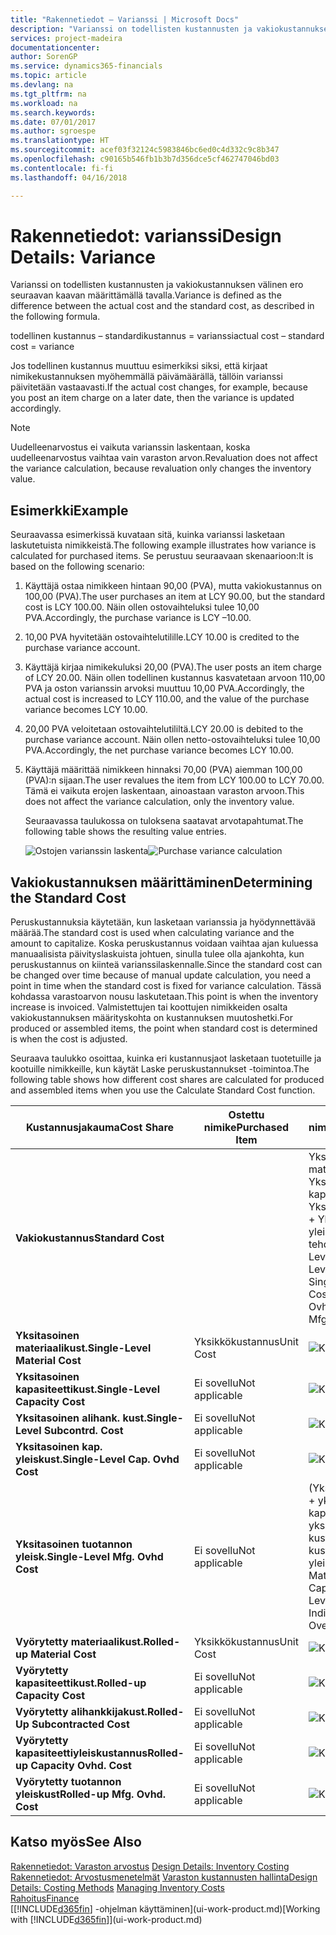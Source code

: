 ```yaml
---
title: "Rakennetiedot – Varianssi | Microsoft Docs"
description: "Varianssi on todellisten kustannusten ja vakiokustannuksen välinen ero seuraavan kaavan määrittämällä tavalla."
services: project-madeira
documentationcenter: 
author: SorenGP
ms.service: dynamics365-financials
ms.topic: article
ms.devlang: na
ms.tgt_pltfrm: na
ms.workload: na
ms.search.keywords: 
ms.date: 07/01/2017
ms.author: sgroespe
ms.translationtype: HT
ms.sourcegitcommit: acef03f32124c5983846bc6ed0c4d332c9c8b347
ms.openlocfilehash: c90165b546fb1b3b7d356dce5cf462747046bd03
ms.contentlocale: fi-fi
ms.lasthandoff: 04/16/2018

---
```

# <a name="design-details-variance"></a><span data-ttu-id="a9687-103">Rakennetiedot: varianssi</span><span class="sxs-lookup"><span data-stu-id="a9687-103">Design Details: Variance</span></span>
<span data-ttu-id="a9687-104">Varianssi on todellisten kustannusten ja vakiokustannuksen välinen ero seuraavan kaavan määrittämällä tavalla.</span><span class="sxs-lookup"><span data-stu-id="a9687-104">Variance is defined as the difference between the actual cost and the standard cost, as described in the following formula.</span></span>  

 <span data-ttu-id="a9687-105">todellinen kustannus – standardikustannus = varianssi</span><span class="sxs-lookup"><span data-stu-id="a9687-105">actual cost – standard cost = variance</span></span>  

 <span data-ttu-id="a9687-106">Jos todellinen kustannus muuttuu esimerkiksi siksi, että kirjaat nimikekustannuksen myöhemmällä päivämäärällä, tällöin varianssi päivitetään vastaavasti.</span><span class="sxs-lookup"><span data-stu-id="a9687-106">If the actual cost changes, for example, because you post an item charge on a later date, then the variance is updated accordingly.</span></span>  

> [!NOTE]  
>  <span data-ttu-id="a9687-107">Uudelleenarvostus ei vaikuta varianssin laskentaan, koska uudelleenarvostus vaihtaa vain varaston arvon.</span><span class="sxs-lookup"><span data-stu-id="a9687-107">Revaluation does not affect the variance calculation, because revaluation only changes the inventory value.</span></span>  

## <a name="example"></a><span data-ttu-id="a9687-108">Esimerkki</span><span class="sxs-lookup"><span data-stu-id="a9687-108">Example</span></span>  
 <span data-ttu-id="a9687-109">Seuraavassa esimerkissä kuvataan sitä, kuinka varianssi lasketaan laskutetuista nimikkeistä.</span><span class="sxs-lookup"><span data-stu-id="a9687-109">The following example illustrates how variance is calculated for purchased items.</span></span> <span data-ttu-id="a9687-110">Se perustuu seuraavaan skenaarioon:</span><span class="sxs-lookup"><span data-stu-id="a9687-110">It is based on the following scenario:</span></span>  

1. <span data-ttu-id="a9687-111">Käyttäjä ostaa nimikkeen hintaan 90,00 (PVA), mutta vakiokustannus on 100,00 (PVA).</span><span class="sxs-lookup"><span data-stu-id="a9687-111">The user purchases an item at LCY 90.00, but the standard cost is LCY 100.00.</span></span> <span data-ttu-id="a9687-112">Näin ollen ostovaihteluksi tulee 10,00 PVA.</span><span class="sxs-lookup"><span data-stu-id="a9687-112">Accordingly, the purchase variance is LCY –10.00.</span></span>  
2. <span data-ttu-id="a9687-113">10,00 PVA hyvitetään ostovaihtelutilille.</span><span class="sxs-lookup"><span data-stu-id="a9687-113">LCY 10.00 is credited to the purchase variance account.</span></span>  
3. <span data-ttu-id="a9687-114">Käyttäjä kirjaa nimikekuluksi 20,00 (PVA).</span><span class="sxs-lookup"><span data-stu-id="a9687-114">The user posts an item charge of LCY 20.00.</span></span> <span data-ttu-id="a9687-115">Näin ollen todellinen kustannus kasvatetaan arvoon 110,00 PVA ja oston varianssin arvoksi muuttuu 10,00 PVA.</span><span class="sxs-lookup"><span data-stu-id="a9687-115">Accordingly, the actual cost is increased to LCY 110.00, and the value of the purchase variance becomes LCY 10.00.</span></span>  
4. <span data-ttu-id="a9687-116">20,00 PVA veloitetaan ostovaihtelutililtä.</span><span class="sxs-lookup"><span data-stu-id="a9687-116">LCY 20.00 is debited to the purchase variance account.</span></span> <span data-ttu-id="a9687-117">Näin ollen netto-ostovaihteluksi tulee 10,00 PVA.</span><span class="sxs-lookup"><span data-stu-id="a9687-117">Accordingly, the net purchase variance becomes LCY 10.00.</span></span>  
5. <span data-ttu-id="a9687-118">Käyttäjä määrittää nimikkeen hinnaksi 70,00 (PVA) aiemman 100,00 (PVA):n sijaan.</span><span class="sxs-lookup"><span data-stu-id="a9687-118">The user revalues the item from LCY 100.00 to LCY 70.00.</span></span> <span data-ttu-id="a9687-119">Tämä ei vaikuta erojen laskentaan, ainoastaan varaston arvoon.</span><span class="sxs-lookup"><span data-stu-id="a9687-119">This does not affect the variance calculation, only the inventory value.</span></span>  

   <span data-ttu-id="a9687-120">Seuraavassa taulukossa on tuloksena saatavat arvotapahtumat.</span><span class="sxs-lookup"><span data-stu-id="a9687-120">The following table shows the resulting value entries.</span></span>  

   <span data-ttu-id="a9687-121">![Ostojen varianssin laskenta](media/design_details_inventory_costing_11_purchase_variance.png "design_details_inventory_costing_11_purchase_variance")</span><span class="sxs-lookup"><span data-stu-id="a9687-121">![Purchase variance calculation](media/design_details_inventory_costing_11_purchase_variance.png "design_details_inventory_costing_11_purchase_variance")</span></span>  

## <a name="determining-the-standard-cost"></a><span data-ttu-id="a9687-122">Vakiokustannuksen määrittäminen</span><span class="sxs-lookup"><span data-stu-id="a9687-122">Determining the Standard Cost</span></span>  
 <span data-ttu-id="a9687-123">Peruskustannuksia käytetään, kun lasketaan varianssia ja hyödynnettävää määrää.</span><span class="sxs-lookup"><span data-stu-id="a9687-123">The standard cost is used when calculating variance and the amount to capitalize.</span></span> <span data-ttu-id="a9687-124">Koska peruskustannus voidaan vaihtaa ajan kuluessa manuaalisista päivityslaskuista johtuen, sinulla tulee olla ajankohta, kun peruskustannus on kiinteä varianssilaskennalle.</span><span class="sxs-lookup"><span data-stu-id="a9687-124">Since the standard cost can be changed over time because of manual update calculation, you need a point in time when the standard cost is fixed for variance calculation.</span></span> <span data-ttu-id="a9687-125">Tässä kohdassa varastoarvon nousu laskutetaan.</span><span class="sxs-lookup"><span data-stu-id="a9687-125">This point is when the inventory increase is invoiced.</span></span> <span data-ttu-id="a9687-126">Valmistettujen tai koottujen nimikkeiden osalta vakiokustannuksen määrityskohta on kustannuksen muutoshetki.</span><span class="sxs-lookup"><span data-stu-id="a9687-126">For produced or assembled items, the point when standard cost is determined is when the cost is adjusted.</span></span>  

 <span data-ttu-id="a9687-127">Seuraava taulukko osoittaa, kuinka eri kustannusjaot lasketaan tuotetuille ja kootuille nimikkeille, kun käytät Laske peruskustannukset -toimintoa.</span><span class="sxs-lookup"><span data-stu-id="a9687-127">The following table shows how different cost shares are calculated for produced and assembled items when you use the Calculate Standard Cost function.</span></span>  

|<span data-ttu-id="a9687-128">Kustannusjakauma</span><span class="sxs-lookup"><span data-stu-id="a9687-128">Cost Share</span></span>|<span data-ttu-id="a9687-129">Ostettu nimike</span><span class="sxs-lookup"><span data-stu-id="a9687-129">Purchased Item</span></span>|<span data-ttu-id="a9687-130">Tuotettu tai koottu nimike</span><span class="sxs-lookup"><span data-stu-id="a9687-130">Produced/Assembled Item</span></span>|  
|----------------|--------------------|------------------------------|  
|<span data-ttu-id="a9687-131">**Vakiokustannus**</span><span class="sxs-lookup"><span data-stu-id="a9687-131">**Standard Cost**</span></span>||<span data-ttu-id="a9687-132">Yksitasoiset materiaalikustannukset + Yksitasoiset kapasiteettikustannukset + Yksitasoiset aliurakointikust. + Yksitasoiset kapasit. yleiskust. + Yksitasoiset tehdastuot. yleiskust.</span><span class="sxs-lookup"><span data-stu-id="a9687-132">Single-Level Material Cost + Single-Level Capacity Cost + Single-Level Subcontrd. Cost + Single-Level Cap. Ovhd. Cost + Single-Level Mfg. Ovhd. Cost</span></span>|  
|<span data-ttu-id="a9687-133">**Yksitasoinen materiaalikust.**</span><span class="sxs-lookup"><span data-stu-id="a9687-133">**Single-Level Material Cost**</span></span>|<span data-ttu-id="a9687-134">Yksikkökustannus</span><span class="sxs-lookup"><span data-stu-id="a9687-134">Unit Cost</span></span>|<span data-ttu-id="a9687-135">![Kaava 1](media/design_details_inventory_costing_11_equation_1.png "design_details_inventory_costing_11_equation_1")</span><span class="sxs-lookup"><span data-stu-id="a9687-135">![Equation 1](media/design_details_inventory_costing_11_equation_1.png "design_details_inventory_costing_11_equation_1")</span></span>|  
|<span data-ttu-id="a9687-136">**Yksitasoinen kapasiteettikust.**</span><span class="sxs-lookup"><span data-stu-id="a9687-136">**Single-Level Capacity Cost**</span></span>|<span data-ttu-id="a9687-137">Ei sovellu</span><span class="sxs-lookup"><span data-stu-id="a9687-137">Not applicable</span></span>|<span data-ttu-id="a9687-138">![Kaava 2](media/design_details_inventory_costing_11_equation_2.png "design_details_inventory_costing_11_equation_2")</span><span class="sxs-lookup"><span data-stu-id="a9687-138">![Equation 2](media/design_details_inventory_costing_11_equation_2.png "design_details_inventory_costing_11_equation_2")</span></span>|  
|<span data-ttu-id="a9687-139">**Yksitasoinen alihank. kust.**</span><span class="sxs-lookup"><span data-stu-id="a9687-139">**Single-Level Subcontrd. Cost**</span></span>|<span data-ttu-id="a9687-140">Ei sovellu</span><span class="sxs-lookup"><span data-stu-id="a9687-140">Not applicable</span></span>|<span data-ttu-id="a9687-141">![Kaava 3](media/design_details_inventory_costing_11_equation_3.png "design_details_inventory_costing_11_equation_3")</span><span class="sxs-lookup"><span data-stu-id="a9687-141">![Equation 3](media/design_details_inventory_costing_11_equation_3.png "design_details_inventory_costing_11_equation_3")</span></span>|  
|<span data-ttu-id="a9687-142">**Yksitasoinen kap. yleiskust.**</span><span class="sxs-lookup"><span data-stu-id="a9687-142">**Single-Level Cap. Ovhd Cost**</span></span>|<span data-ttu-id="a9687-143">Ei sovellu</span><span class="sxs-lookup"><span data-stu-id="a9687-143">Not applicable</span></span>|<span data-ttu-id="a9687-144">![Kaava 4](media/design_details_inventory_costing_11_equation_4.png "design_details_inventory_costing_11_equation_4")</span><span class="sxs-lookup"><span data-stu-id="a9687-144">![Equation 4](media/design_details_inventory_costing_11_equation_4.png "design_details_inventory_costing_11_equation_4")</span></span>|  
|<span data-ttu-id="a9687-145">**Yksitasoinen tuotannon yleisk.**</span><span class="sxs-lookup"><span data-stu-id="a9687-145">**Single-Level Mfg. Ovhd Cost**</span></span>|<span data-ttu-id="a9687-146">Ei sovellu</span><span class="sxs-lookup"><span data-stu-id="a9687-146">Not applicable</span></span>|<span data-ttu-id="a9687-147">(Yksitasoinen materiaalikust. + yksitasoinen kapasiteettikust. + yksitasoinen alihank. kustannus-) \* välillinen kustannus % / 100 + yleiskustannus</span><span class="sxs-lookup"><span data-stu-id="a9687-147">(Single-Level Material Cost + Single-Level Capacity Cost + Single-Level Subcontrd. Cost) \* Indirect Cost % / 100 + Overhead Rate</span></span>|  
|<span data-ttu-id="a9687-148">**Vyörytetty materiaalikust.**</span><span class="sxs-lookup"><span data-stu-id="a9687-148">**Rolled-up Material Cost**</span></span>|<span data-ttu-id="a9687-149">Yksikkökustannus</span><span class="sxs-lookup"><span data-stu-id="a9687-149">Unit Cost</span></span>|<span data-ttu-id="a9687-150">![Kaava 5](media/design_details_inventory_costing_11_equation_5.png "design_details_inventory_costing_11_equation_5")</span><span class="sxs-lookup"><span data-stu-id="a9687-150">![Equation 5](media/design_details_inventory_costing_11_equation_5.png "design_details_inventory_costing_11_equation_5")</span></span>|  
|<span data-ttu-id="a9687-151">**Vyörytetty kapasiteettikust.**</span><span class="sxs-lookup"><span data-stu-id="a9687-151">**Rolled-up Capacity Cost**</span></span>|<span data-ttu-id="a9687-152">Ei sovellu</span><span class="sxs-lookup"><span data-stu-id="a9687-152">Not applicable</span></span>|<span data-ttu-id="a9687-153">![Kaava 6](media/design_details_inventory_costing_11_equation_6.png "design_details_inventory_costing_11_equation_6")</span><span class="sxs-lookup"><span data-stu-id="a9687-153">![Equation 6](media/design_details_inventory_costing_11_equation_6.png "design_details_inventory_costing_11_equation_6")</span></span>|  
|<span data-ttu-id="a9687-154">**Vyörytetty alihankkijakust.**</span><span class="sxs-lookup"><span data-stu-id="a9687-154">**Rolled-Up Subcontracted Cost**</span></span>|<span data-ttu-id="a9687-155">Ei sovellu</span><span class="sxs-lookup"><span data-stu-id="a9687-155">Not applicable</span></span>|<span data-ttu-id="a9687-156">![Kaava 7](media/design_details_inventory_costing_11_equation_7.png "design_details_inventory_costing_11_equation_7")</span><span class="sxs-lookup"><span data-stu-id="a9687-156">![Equation 7](media/design_details_inventory_costing_11_equation_7.png "design_details_inventory_costing_11_equation_7")</span></span>|  
|<span data-ttu-id="a9687-157">**Vyörytetty kapasiteettiyleiskustannus**</span><span class="sxs-lookup"><span data-stu-id="a9687-157">**Rolled-up Capacity Ovhd. Cost**</span></span>|<span data-ttu-id="a9687-158">Ei sovellu</span><span class="sxs-lookup"><span data-stu-id="a9687-158">Not applicable</span></span>|<span data-ttu-id="a9687-159">![Kaava 8](media/design_details_inventory_costing_11_equation_8.png "design_details_inventory_costing_11_equation_8")</span><span class="sxs-lookup"><span data-stu-id="a9687-159">![Equation 8](media/design_details_inventory_costing_11_equation_8.png "design_details_inventory_costing_11_equation_8")</span></span>|  
|<span data-ttu-id="a9687-160">**Vyörytetty tuotannon yleiskust**</span><span class="sxs-lookup"><span data-stu-id="a9687-160">**Rolled-up Mfg. Ovhd. Cost**</span></span>|<span data-ttu-id="a9687-161">Ei sovellu</span><span class="sxs-lookup"><span data-stu-id="a9687-161">Not applicable</span></span>|<span data-ttu-id="a9687-162">![Kaava 9](media/design_details_inventory_costing_11_equation_9.png "design_details_inventory_costing_11_equation_9")</span><span class="sxs-lookup"><span data-stu-id="a9687-162">![Equation 9](media/design_details_inventory_costing_11_equation_9.png "design_details_inventory_costing_11_equation_9")</span></span>|  

## <a name="see-also"></a><span data-ttu-id="a9687-163">Katso myös</span><span class="sxs-lookup"><span data-stu-id="a9687-163">See Also</span></span>  
 <span data-ttu-id="a9687-164">[Rakennetiedot: Varaston arvostus](design-details-inventory-costing.md) </span><span class="sxs-lookup"><span data-stu-id="a9687-164">[Design Details: Inventory Costing](design-details-inventory-costing.md) </span></span>  
 <span data-ttu-id="a9687-165">[Rakennetiedot: Arvostusmenetelmät](design-details-costing-methods.md) [Varaston kustannusten hallinta](finance-manage-inventory-costs.md)</span><span class="sxs-lookup"><span data-stu-id="a9687-165">[Design Details: Costing Methods](design-details-costing-methods.md) [Managing Inventory Costs](finance-manage-inventory-costs.md)</span></span>  
 [<span data-ttu-id="a9687-166">Rahoitus</span><span class="sxs-lookup"><span data-stu-id="a9687-166">Finance</span></span>](finance.md)  
 <span data-ttu-id="a9687-167">[[!INCLUDE[d365fin](includes/d365fin_md.md)] -ohjelman käyttäminen](ui-work-product.md)</span><span class="sxs-lookup"><span data-stu-id="a9687-167">[Working with [!INCLUDE[d365fin](includes/d365fin_md.md)]](ui-work-product.md)</span></span>

